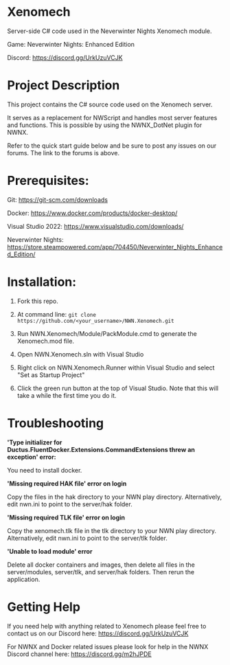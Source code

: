 # Xenomech
Server-side C# code used in the Neverwinter Nights Xenomech module.

Game: Neverwinter Nights: Enhanced Edition

Discord: https://discord.gg/UrkUzuVCJK

# Project Description

This project contains the C# source code used on the Xenomech server. 

It serves as a replacement for NWScript and handles most server features and functions. This is possible by using the NWNX_DotNet plugin for NWNX.

Refer to the quick start guide below and be sure to post any issues on our forums. The link to the forums is above.

# Prerequisites: 

Git: https://git-scm.com/downloads
  
Docker: https://www.docker.com/products/docker-desktop/
  
Visual Studio 2022: https://www.visualstudio.com/downloads/

Neverwinter Nights: https://store.steampowered.com/app/704450/Neverwinter_Nights_Enhanced_Edition/

# Installation:

1. Fork this repo.

2. At command line: ``git clone https://github.com/<your_username>/NWN.Xenomech.git``

3. Run NWN.Xenomech/Module/PackModule.cmd to generate the Xenomech.mod file.
  
4. Open NWN.Xenomech.sln with Visual Studio
  
5. Right click on NWN.Xenomech.Runner within Visual Studio and select "Set as Startup Project"
  
6. Click the green run button at the top of Visual Studio. Note that this will take a while the first time you do it.

# Troubleshooting

**'Type initializer for Ductus.FluentDocker.Extensions.CommandExtensions threw an exception' error:**

You need to install docker.

**'Missing required HAK file' error on login**

Copy the files in the hak directory to your NWN play directory. Alternatively, edit nwn.ini to point to the server/hak folder.

**'Missing required TLK file' error on login**

Copy the xenomech.tlk file in the tlk directory to your NWN play directory. Alternatively, edit nwn.ini to point to the server/tlk folder.

**'Unable to load module' error**

Delete all docker containers and images, then delete all files in the server/modules, server/tlk, and server/hak folders. Then rerun the application.

# Getting Help

If you need help with anything related to Xenomech please feel free to contact us on our Discord here: https://discord.gg/UrkUzuVCJK

For NWNX and Docker related issues please look for help in the NWNX Discord channel here: https://discord.gg/m2hJPDE
